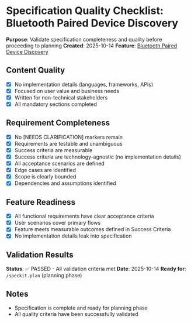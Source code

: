 # Specification Quality Checklist: Bluetooth Paired Device Discovery

**Purpose**: Validate specification completeness and quality before proceeding to planning
**Created**: 2025-10-14
**Feature**: [Bluetooth Paired Device Discovery](../spec.md)

## Content Quality

- [x] No implementation details (languages, frameworks, APIs)
- [x] Focused on user value and business needs
- [x] Written for non-technical stakeholders
- [x] All mandatory sections completed

## Requirement Completeness

- [x] No [NEEDS CLARIFICATION] markers remain
- [x] Requirements are testable and unambiguous
- [x] Success criteria are measurable
- [x] Success criteria are technology-agnostic (no implementation details)
- [x] All acceptance scenarios are defined
- [x] Edge cases are identified
- [x] Scope is clearly bounded
- [x] Dependencies and assumptions identified

## Feature Readiness

- [x] All functional requirements have clear acceptance criteria
- [x] User scenarios cover primary flows
- [x] Feature meets measurable outcomes defined in Success Criteria
- [x] No implementation details leak into specification

## Validation Results

**Status**: ✅ PASSED - All validation criteria met
**Date**: 2025-10-14
**Ready for**: `/speckit.plan` (planning phase)

## Notes

- Specification is complete and ready for planning phase
- All quality criteria have been successfully validated
